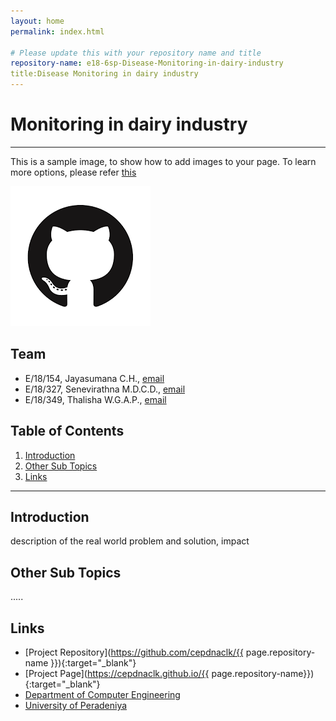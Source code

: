```yaml
---
layout: home
permalink: index.html

# Please update this with your repository name and title
repository-name: e18-6sp-Disease-Monitoring-in-dairy-industry
title:Disease Monitoring in dairy industry
---
```


[comment]: # "This is the standard layout for the project, but you can clean this and use your own template"

# Monitoring in dairy industry

---

This is a sample image, to show how to add images to your page. To learn more options, please refer [this](https://projects.ce.pdn.ac.lk/docs/faq/how-to-add-an-image/)

![Sample Image](./images/sample.png)


## Team
-  E/18/154, Jayasumana C.H., [email](mailto:e18154@eng.pdn.ac.lk)
-  E/18/327, Senevirathna M.D.C.D., [email](mailto:e18327@eng.pdn.ac.lk)
-  E/18/349, Thalisha W.G.A.P., [email](mailto:e18349@eng.pdn.ac.lk)

## Table of Contents
1. [Introduction](#introduction)
2. [Other Sub Topics](#other-sub-topics)
3. [Links](#links)

---

## Introduction

 description of the real world problem and solution, impact

## Other Sub Topics

.....

## Links

- [Project Repository](https://github.com/cepdnaclk/{{ page.repository-name }}){:target="_blank"}
- [Project Page](https://cepdnaclk.github.io/{{ page.repository-name}}){:target="_blank"}
- [Department of Computer Engineering](http://www.ce.pdn.ac.lk/)
- [University of Peradeniya](https://eng.pdn.ac.lk/)


[//]: # (Please refer this to learn more about Markdown syntax)
[//]: # (https://github.com/adam-p/markdown-here/wiki/Markdown-Cheatsheet)
